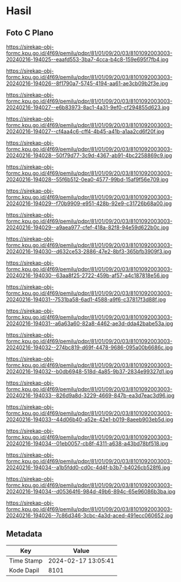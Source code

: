 # Hasil

## Foto C Plano

https://sirekap-obj-formc.kpu.go.id/4f69/pemilu/pdpr/81/01/09/20/03/8101092003003-20240216-194025--eaafd553-3ba7-4cca-b4c8-159e695f7fb4.jpg

https://sirekap-obj-formc.kpu.go.id/4f69/pemilu/pdpr/81/01/09/20/03/8101092003003-20240216-194026--8f1790a7-5745-4194-aa61-ae3cb09b2f3e.jpg

https://sirekap-obj-formc.kpu.go.id/4f69/pemilu/pdpr/81/01/09/20/03/8101092003003-20240216-194027--e6b83973-8ac1-4a31-9ef0-cf294855d623.jpg

https://sirekap-obj-formc.kpu.go.id/4f69/pemilu/pdpr/81/01/09/20/03/8101092003003-20240216-194027--cf4aa4c6-cff4-4b45-a41b-a1aa2cd6f20f.jpg

https://sirekap-obj-formc.kpu.go.id/4f69/pemilu/pdpr/81/01/09/20/03/8101092003003-20240216-194028--50f79d77-3c9d-4367-ab91-4bc2258869c9.jpg

https://sirekap-obj-formc.kpu.go.id/4f69/pemilu/pdpr/81/01/09/20/03/8101092003003-20240216-194028--55f6b512-0ea0-4577-99bd-15af9f56e709.jpg

https://sirekap-obj-formc.kpu.go.id/4f69/pemilu/pdpr/81/01/09/20/03/8101092003003-20240216-194029--f70b9909-e951-428b-92e9-c31726b68a00.jpg

https://sirekap-obj-formc.kpu.go.id/4f69/pemilu/pdpr/81/01/09/20/03/8101092003003-20240216-194029--a9aea977-cfef-418a-82f8-94e59d622b0c.jpg

https://sirekap-obj-formc.kpu.go.id/4f69/pemilu/pdpr/81/01/09/20/03/8101092003003-20240216-194030--d632ce53-2886-47e2-8bf3-365bfb3909f3.jpg

https://sirekap-obj-formc.kpu.go.id/4f69/pemilu/pdpr/81/01/09/20/03/8101092003003-20240216-194030--63aa8f25-2722-459b-af57-a4c187818e56.jpg

https://sirekap-obj-formc.kpu.go.id/4f69/pemilu/pdpr/81/01/09/20/03/8101092003003-20240216-194031--7531ba58-6ad1-4588-a9f6-c37817f3d88f.jpg

https://sirekap-obj-formc.kpu.go.id/4f69/pemilu/pdpr/81/01/09/20/03/8101092003003-20240216-194031--a6a63a60-82a8-4462-ae3d-dda42babe53a.jpg

https://sirekap-obj-formc.kpu.go.id/4f69/pemilu/pdpr/81/01/09/20/03/8101092003003-20240216-194032--274bc819-d69f-4478-9686-095a00b6686c.jpg

https://sirekap-obj-formc.kpu.go.id/4f69/pemilu/pdpr/81/01/09/20/03/8101092003003-20240216-194032--b0db6948-518d-4a85-9b37-2834e99327d1.jpg

https://sirekap-obj-formc.kpu.go.id/4f69/pemilu/pdpr/81/01/09/20/03/8101092003003-20240216-194033--826d9a8d-3229-4669-847b-ea3d7eac3d96.jpg

https://sirekap-obj-formc.kpu.go.id/4f69/pemilu/pdpr/81/01/09/20/03/8101092003003-20240216-194033--44d06b40-a52e-42e1-b019-8aeeb903eb5d.jpg

https://sirekap-obj-formc.kpu.go.id/4f69/pemilu/pdpr/81/01/09/20/03/8101092003003-20240216-194034--01eb0057-cb8f-4311-a638-a43bd78bf518.jpg

https://sirekap-obj-formc.kpu.go.id/4f69/pemilu/pdpr/81/01/09/20/03/8101092003003-20240216-194034--a1b5fdd0-cd0c-4d4f-b3b7-b4026cb528f6.jpg

https://sirekap-obj-formc.kpu.go.id/4f69/pemilu/pdpr/81/01/09/20/03/8101092003003-20240216-194034--d05364f6-984d-49b6-894c-65e96086b3ba.jpg

https://sirekap-obj-formc.kpu.go.id/4f69/pemilu/pdpr/81/01/09/20/03/8101092003003-20240216-194026--7c86d346-3cbc-4a3d-aced-491ecc060652.jpg


## Metadata

| Key        | Value               |
| ---------- | ------------------- |
| Time Stamp | 2024-02-17 13:05:41 |
| Kode Dapil | 8101                |



